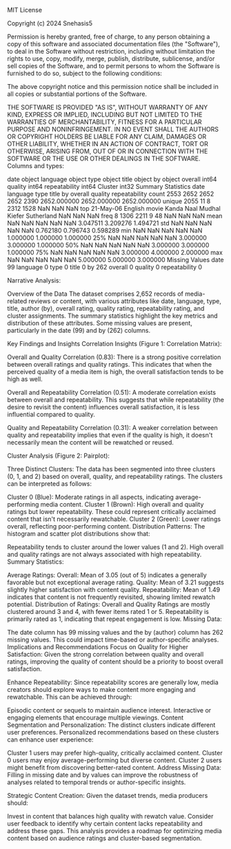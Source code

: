 MIT License

Copyright (c) 2024 Snehasis5

Permission is hereby granted, free of charge, to any person obtaining a copy
of this software and associated documentation files (the "Software"), to deal
in the Software without restriction, including without limitation the rights
to use, copy, modify, merge, publish, distribute, sublicense, and/or sell
copies of the Software, and to permit persons to whom the Software is
furnished to do so, subject to the following conditions:

The above copyright notice and this permission notice shall be included in all
copies or substantial portions of the Software.

THE SOFTWARE IS PROVIDED "AS IS", WITHOUT WARRANTY OF ANY KIND, EXPRESS OR
IMPLIED, INCLUDING BUT NOT LIMITED TO THE WARRANTIES OF MERCHANTABILITY,
FITNESS FOR A PARTICULAR PURPOSE AND NONINFRINGEMENT. IN NO EVENT SHALL THE
AUTHORS OR COPYRIGHT HOLDERS BE LIABLE FOR ANY CLAIM, DAMAGES OR OTHER
LIABILITY, WHETHER IN AN ACTION OF CONTRACT, TORT OR OTHERWISE, ARISING FROM,
OUT OF OR IN CONNECTION WITH THE SOFTWARE OR THE USE OR OTHER DEALINGS IN THE
SOFTWARE.
Columns and types:

date             object
language         object
type             object
title            object
by               object
overall           int64
quality           int64
repeatability     int64
Cluster           int32
Summary Statistics
             date language   type              title                 by      overall      quality  repeatability
count        2553     2652   2652               2652               2390  2652.000000  2652.000000    2652.000000
unique       2055       11      8               2312               1528          NaN          NaN            NaN
top     21-May-06  English  movie  Kanda Naal Mudhal  Kiefer Sutherland          NaN          NaN            NaN
freq            8     1306   2211                  9                 48          NaN          NaN            NaN
mean          NaN      NaN    NaN                NaN                NaN     3.047511     3.209276       1.494721
std           NaN      NaN    NaN                NaN                NaN     0.762180     0.796743       0.598289
min           NaN      NaN    NaN                NaN                NaN     1.000000     1.000000       1.000000
25%           NaN      NaN    NaN                NaN                NaN     3.000000     3.000000       1.000000
50%           NaN      NaN    NaN                NaN                NaN     3.000000     3.000000       1.000000
75%           NaN      NaN    NaN                NaN                NaN     3.000000     4.000000       2.000000
max           NaN      NaN    NaN                NaN                NaN     5.000000     5.000000       3.000000
Missing Values
date              99
language           0
type               0
title              0
by               262
overall            0
quality            0
repeatability      0

Narrative Analysis:

Overview of the Data
The dataset comprises 2,652 records of media-related reviews or content, with various attributes like date, language, type, title, author (by), overall rating, quality rating, repeatability rating, and cluster assignments. The summary statistics highlight the key metrics and distribution of these attributes. Some missing values are present, particularly in the date (99) and by (262) columns.

Key Findings and Insights
Correlation Insights (Figure 1: Correlation Matrix):

Overall and Quality Correlation (0.83):
There is a strong positive correlation between overall ratings and quality ratings. This indicates that when the perceived quality of a media item is high, the overall satisfaction tends to be high as well.

Overall and Repeatability Correlation (0.51):
A moderate correlation exists between overall and repeatability. This suggests that while repeatability (the desire to revisit the content) influences overall satisfaction, it is less influential compared to quality.

Quality and Repeatability Correlation (0.31):
A weaker correlation between quality and repeatability implies that even if the quality is high, it doesn't necessarily mean the content will be rewatched or reused.

Cluster Analysis (Figure 2: Pairplot):

Three Distinct Clusters: The data has been segmented into three clusters (0, 1, and 2) based on overall, quality, and repeatability ratings. The clusters can be interpreted as follows:

Cluster 0 (Blue): Moderate ratings in all aspects, indicating average-performing media content.
Cluster 1 (Brown): High overall and quality ratings but lower repeatability. These could represent critically acclaimed content that isn't necessarily rewatchable.
Cluster 2 (Green): Lower ratings overall, reflecting poor-performing content.
Distribution Patterns: The histogram and scatter plot distributions show that:

Repeatability tends to cluster around the lower values (1 and 2).
High overall and quality ratings are not always associated with high repeatability.
Summary Statistics:

Average Ratings:
Overall: Mean of 3.05 (out of 5) indicates a generally favorable but not exceptional average rating.
Quality: Mean of 3.21 suggests slightly higher satisfaction with content quality.
Repeatability: Mean of 1.49 indicates that content is not frequently revisited, showing limited rewatch potential.
Distribution of Ratings:
Overall and Quality Ratings are mostly clustered around 3 and 4, with fewer items rated 1 or 5.
Repeatability is primarily rated as 1, indicating that repeat engagement is low.
Missing Data:

The date column has 99 missing values and the by (author) column has 262 missing values. This could impact time-based or author-specific analyses.
Implications and Recommendations
Focus on Quality for Higher Satisfaction:
Given the strong correlation between quality and overall ratings, improving the quality of content should be a priority to boost overall satisfaction.

Enhance Repeatability:
Since repeatability scores are generally low, media creators should explore ways to make content more engaging and rewatchable. This can be achieved through:

Episodic content or sequels to maintain audience interest.
Interactive or engaging elements that encourage multiple viewings.
Content Segmentation and Personalization:
The distinct clusters indicate different user preferences. Personalized recommendations based on these clusters can enhance user experience:

Cluster 1 users may prefer high-quality, critically acclaimed content.
Cluster 0 users may enjoy average-performing but diverse content.
Cluster 2 users might benefit from discovering better-rated content.
Address Missing Data:
Filling in missing date and by values can improve the robustness of analyses related to temporal trends or author-specific insights.

Strategic Content Creation:
Given the dataset trends, media producers should:

Invest in content that balances high quality with rewatch value.
Consider user feedback to identify why certain content lacks repeatability and address these gaps.
This analysis provides a roadmap for optimizing media content based on audience ratings and cluster-based segmentation.
